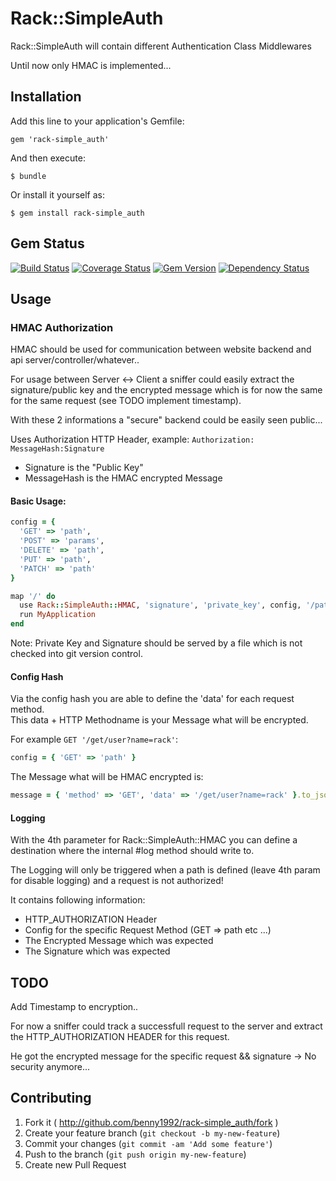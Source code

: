 # Rack::SimpleAuth

Rack::SimpleAuth will contain different Authentication Class Middlewares

Until now only HMAC is implemented...

## Installation

Add this line to your application's Gemfile:

    gem 'rack-simple_auth'

And then execute:

    $ bundle

Or install it yourself as:

    $ gem install rack-simple_auth

## Gem Status

[![Build Status](https://travis-ci.org/Benny1992/rack-simple_auth.png?branch=master)](https://travis-ci.org/Benny1992/rack-simple_auth)
[![Coverage Status](https://coveralls.io/repos/Benny1992/rack-simple_auth/badge.png?branch=master)](https://coveralls.io/r/Benny1992/rack-simple_auth?branch=master)
[![Gem Version](https://badge.fury.io/rb/rack-simple_auth.png)](http://badge.fury.io/rb/rack-simple_auth)
[![Dependency Status](https://gemnasium.com/Benny1992/rack-simple_auth.png)](https://gemnasium.com/Benny1992/rack-simple_auth)

## Usage

### HMAC Authorization

HMAC should be used for communication between website backend and api server/controller/whatever..

For usage between Server <-> Client a sniffer could easily extract the signature/public key and 
the encrypted message which is for now the same for the same request (see TODO implement timestamp).

With these 2 informations a "secure" backend could be easily seen public...

Uses Authorization HTTP Header, example:
```Authorization: MessageHash:Signature```

- Signature is the "Public Key"
- MessageHash is the HMAC encrypted Message

#### Basic Usage:

```ruby
config = {
  'GET' => 'path',
  'POST' => 'params',
  'DELETE' => 'path',
  'PUT' => 'path',
  'PATCH' => 'path'
}

map '/' do
  use Rack::SimpleAuth::HMAC, 'signature', 'private_key', config, '/path/to/log/file'
  run MyApplication
end
```

Note: Private Key and Signature should be served by a file which is not checked into git version control.


#### Config Hash

Via the config hash you are able to define the 'data' for each request method.<br />
This data + HTTP Methodname is your Message what will be encrypted.<br />

For example ```GET '/get/user?name=rack'```:

```ruby
config = { 'GET' => 'path' }
```

The Message what will be HMAC encrypted is:

```ruby
message = { 'method' => 'GET', 'data' => '/get/user?name=rack' }.to_json
```

#### Logging

With the 4th parameter for Rack::SimpleAuth::HMAC you can define a destination where the internal #log method should write to.

The Logging will only be triggered when a path is defined (leave 4th param for disable logging) and a request is not authorized!

It contains following information:

- HTTP_AUTHORIZATION Header
- Config for the specific Request Method (GET => path etc ...)
- The Encrypted Message which was expected
- The Signature which was expected


## TODO 

Add Timestamp to encryption..

For now a sniffer could track a successfull request to the server and extract the HTTP_AUTHORIZATION HEADER for this request.

He got the encrypted message for the specific request && signature -> No security anymore...

## Contributing

1. Fork it ( http://github.com/benny1992/rack-simple_auth/fork )
2. Create your feature branch (`git checkout -b my-new-feature`)
3. Commit your changes (`git commit -am 'Add some feature'`)
4. Push to the branch (`git push origin my-new-feature`)
5. Create new Pull Request


